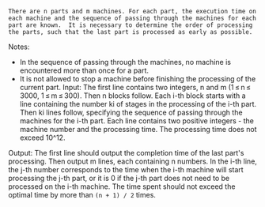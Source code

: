`There are n parts and m machines. For each part, the execution time on each machine and the sequence of passing through the machines for each part are known. 
It is necessary to determine the order of processing the parts, such that the last part is processed as early as possible.`

Notes:

- In the sequence of passing through the machines, no machine is encountered more than once for a part.
- It is not allowed to stop a machine before finishing the processing of the current part.
Input:
The first line contains two integers, n and m (1 ≤ n ≤ 3000, 1 ≤ m ≤ 300). 
Then n blocks follow. Each i-th block starts with a line containing the number ki of stages in the processing of the i-th part. 
Then ki lines follow, specifying the sequence of passing through the machines for the i-th part. 
Each line contains two positive integers - the machine number and the processing time. 
The processing time does not exceed 10^12.

Output:
The first line should output the completion time of the last part's processing. 
Then output m lines, each containing n numbers. 
In the i-th line, the j-th number corresponds to the time when the i-th machine
will start processing the j-th part, or it is 0 if the j-th part does not need to be processed on the i-th machine. 
The time spent should not exceed the optimal time by more than `(n + 1) / 2` times.
